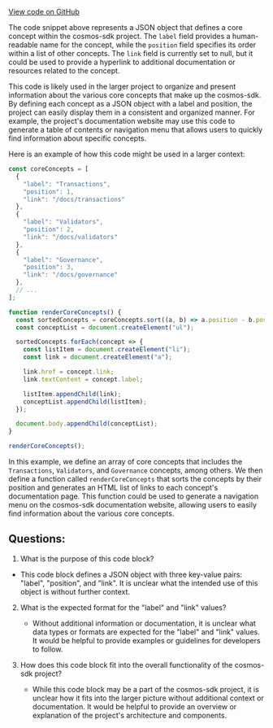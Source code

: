 [View code on GitHub](https://github.com/cosmos/cosmos-sdk/blob/main/docs/docs/core/_category_.json)

The code snippet above represents a JSON object that defines a core concept within the cosmos-sdk project. The `label` field provides a human-readable name for the concept, while the `position` field specifies its order within a list of other concepts. The `link` field is currently set to null, but it could be used to provide a hyperlink to additional documentation or resources related to the concept.

This code is likely used in the larger project to organize and present information about the various core concepts that make up the cosmos-sdk. By defining each concept as a JSON object with a label and position, the project can easily display them in a consistent and organized manner. For example, the project's documentation website may use this code to generate a table of contents or navigation menu that allows users to quickly find information about specific concepts.

Here is an example of how this code might be used in a larger context:

```javascript
const coreConcepts = [
  {
    "label": "Transactions",
    "position": 1,
    "link": "/docs/transactions"
  },
  {
    "label": "Validators",
    "position": 2,
    "link": "/docs/validators"
  },
  {
    "label": "Governance",
    "position": 3,
    "link": "/docs/governance"
  },
  // ...
];

function renderCoreConcepts() {
  const sortedConcepts = coreConcepts.sort((a, b) => a.position - b.position);
  const conceptList = document.createElement("ul");

  sortedConcepts.forEach(concept => {
    const listItem = document.createElement("li");
    const link = document.createElement("a");

    link.href = concept.link;
    link.textContent = concept.label;

    listItem.appendChild(link);
    conceptList.appendChild(listItem);
  });

  document.body.appendChild(conceptList);
}

renderCoreConcepts();
```

In this example, we define an array of core concepts that includes the `Transactions`, `Validators`, and `Governance` concepts, among others. We then define a function called `renderCoreConcepts` that sorts the concepts by their position and generates an HTML list of links to each concept's documentation page. This function could be used to generate a navigation menu on the cosmos-sdk documentation website, allowing users to easily find information about the various core concepts.
## Questions: 
 1. What is the purpose of this code block?
   - This code block defines a JSON object with three key-value pairs: "label", "position", and "link". It is unclear what the intended use of this object is without further context.

2. What is the expected format for the "label" and "link" values?
   - Without additional information or documentation, it is unclear what data types or formats are expected for the "label" and "link" values. It would be helpful to provide examples or guidelines for developers to follow.

3. How does this code block fit into the overall functionality of the cosmos-sdk project?
   - While this code block may be a part of the cosmos-sdk project, it is unclear how it fits into the larger picture without additional context or documentation. It would be helpful to provide an overview or explanation of the project's architecture and components.